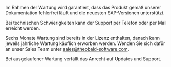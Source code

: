 Im Rahmen der Wartung wird garantiert, dass das Produkt gemäß unserer Dokumentation fehlerfrei läuft und die neuesten SAP-Versionen unterstützt.

Bei technischen Schwierigkeiten kann der Support per Telefon oder per Mail erreicht werden.

Sechs Monate Wartung sind bereits in der Lizenz enthalten, danach kann jeweils jährliche Wartung käuflich erworben werden. Wenden Sie sich dafür an unser Sales Team unter sales@theobald-software.com.

Bei ausgelaufener Wartung verfällt das Anrecht auf Updates und Support.
